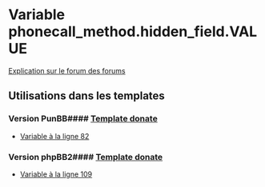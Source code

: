 # Variable phonecall_method.hidden_field.VALUE
[Explication sur le forum des forums](http://forum.forumactif.com/t294113-listing-des-variables#phonecall_method.hidden_field.VALUE)
## Utilisations dans les templates
### Version PunBB#### [Template donate](punbb/donate.md)
* [Variable à la ligne 82](../punbb/donate.tpl#L82)
### Version phpBB2#### [Template donate](subsilver/donate.md)
* [Variable à la ligne 109](../subsilver/donate.tpl#L109)